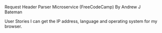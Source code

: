 Request Header Parser Microservice (FreeCodeCamp)
By Andrew J Bateman

User Stories
I can get the IP address, language and operating system for my browser.


